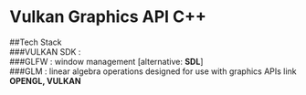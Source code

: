 # Vulkan Graphics API C++

##Tech Stack<br />
###VULKAN SDK :<br />
###GLFW       : window management [alternative: **SDL**]<br />
###GLM        : linear algebra operations designed for use with graphics APIs link **OPENGL, VULKAN**<br />
